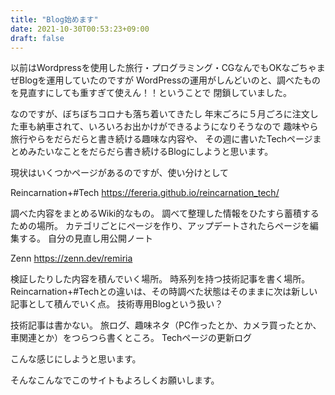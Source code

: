 ```yaml
---
title: "Blog始めます"
date: 2021-10-30T00:53:23+09:00
draft: false
---
```


以前はWordpressを使用した旅行・プログラミング・CGなんでもOKなごちゃまぜBlogを運用していたのですが
WordPressの運用がしんどいのと、調べたものを見直すにしても重すぎて使えん！！ということで
閉鎖していました。

なのですが、ぼちぼちコロナも落ち着いてきたし
年末ごろに５月ごろに注文した車も納車されて、いろいろお出かけができるようになりそうなので
趣味やら旅行やらをだらだらと書き続ける趣味な内容や、
その週に書いたTechページまとめみたいなことをだらだら書き続けるBlogにしようと思います。

現状はいくつかページがあるのですが、使い分けとして

Reincarnation+#Tech
https://fereria.github.io/reincarnation_tech/

調べた内容をまとめるWiki的なもの。
調べて整理した情報をひたすら蓄積するための場所。
カテゴリごとにページを作り、アップデートされたらページを編集する。
自分の見直し用公開ノート

Zenn
https://zenn.dev/remiria

検証したりした内容を積んでいく場所。
時系列を持つ技術記事を書く場所。
Reincarnation+#Techとの違いは、その時調べた状態はそのままに次は新しい記事として積んでいく点。
技術専用Blogという扱い？

技術記事は書かない。
旅ログ、趣味ネタ（PC作ったとか、カメラ買ったとか、車関連とか）をつらつら書くところ。
Techページの更新ログ

こんな感じにしようと思います。

そんなこんなでこのサイトもよろしくお願いします。